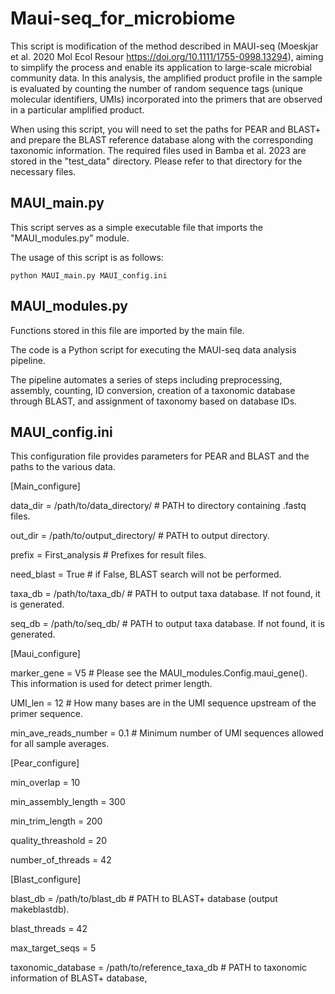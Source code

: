 # Maui-seq_for_microbiome

This script is modification of the method described in MAUI-seq (Moeskjar et al. 2020 Mol Ecol Resour https://doi.org/10.1111/1755-0998.13294), aiming to simplify the process and enable its application to large-scale microbial community data. In this analysis, the amplified product profile in the sample is evaluated by counting the number of random sequence tags (unique molecular identifiers, UMIs) incorporated into the primers that are observed in a particular amplified product.

When using this script, you will need to set the paths for PEAR and BLAST+ and prepare the BLAST reference database along with the corresponding taxonomic information. The required files used in Bamba et al. 2023 are stored in the "test_data" directory. Please refer to that directory for the necessary files.

## MAUI_main.py
This script serves as a simple executable file that imports the "MAUI_modules.py" module.

The usage of this script is as follows:

```python MAUI_main.py MAUI_config.ini```

## MAUI_modules.py
Functions stored in this file are imported by the main file.

The code is a Python script for executing the MAUI-seq data analysis pipeline. 

The pipeline automates a series of steps including preprocessing, assembly, counting, ID conversion, creation of a taxonomic database through BLAST, and assignment of taxonomy based on database IDs.



## MAUI_config.ini
This configuration file provides parameters for PEAR and BLAST and the paths to the various data.

[Main_configure]

data_dir = /path/to/data_directory/ # PATH to directory containing .fastq files.

out_dir = /path/to/output_directory/ # PATH to output directory.

prefix = First_analysis # Prefixes for result files.

need_blast = True # if False, BLAST search will not be performed.

taxa_db = /path/to/taxa_db/ # PATH to output taxa database. If not found, it is generated.

seq_db = /path/to/seq_db/ # PATH to output taxa database. If not found, it is generated.

[Maui_configure]

marker_gene = V5 # Please see the MAUI_modules.Config.maui_gene(). This information is used for detect primer length. 

UMI_len = 12 # How many bases are in the UMI sequence upstream of the primer sequence.

min_ave_reads_number = 0.1 # Minimum number of UMI sequences allowed for all sample averages.


[Pear_configure]

min_overlap = 10

min_assembly_length = 300

min_trim_length = 200

quality_threashold = 20

number_of_threads = 42

[Blast_configure]

blast_db = /path/to/blast_db # PATH to BLAST+ database (output makeblastdb).

blast_threads = 42

max_target_seqs = 5

taxonomic_database = /path/to/reference_taxa_db # PATH to taxonomic information of BLAST+ database,

